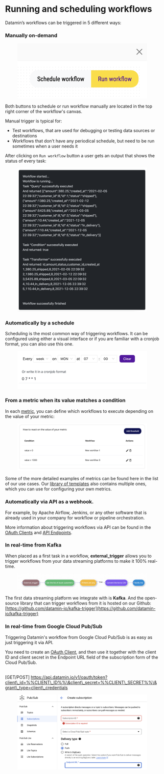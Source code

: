 # Running and scheduling workflows

Datamin’s workflows can be triggered in 5 different ways:

### Manually on-demand

<figure><img src="../.gitbook/assets/Screenshot 2022-09-16 at 18.41.11.png" alt=""><figcaption></figcaption></figure>

Both buttons to schedule or run workflow manually are located in the top right corner of the workflow's canvas.&#x20;

Manual trigger is typical for:

* Test workflows, that are used for debugging or testing data sources or destinations
* Workflows that don't have any periodical schedule, but need to be run sometimes when a user needs it

After clicking on `Run workflow` button a user gets an output that shows the status of every task:

<figure><img src="../.gitbook/assets/Screenshot 2022-09-16 at 18.45.18.png" alt=""><figcaption></figcaption></figure>

### Automatically by a schedule

Scheduling is the most common way of triggering workflows. It can be configured using either a visual interface or if you are familiar with a cronjob format, you can also use this one.

<figure><img src="../.gitbook/assets/Screenshot 2022-09-16 at 18.55.53.png" alt=""><figcaption></figcaption></figure>

### From a metric when its value matches a condition

In each [metric](broken-reference), you can define which workflows to execute depending on the value of your metric:

<figure><img src="../.gitbook/assets/Screenshot 2023-01-15 at 22.14.06.png" alt=""><figcaption></figcaption></figure>

Some of the more detailed examples of metrics can be found here in the list of our use cases. Our [library of templates](library-of-templates.md) also contains multiple ones, which you can use for configuring your own metrics.

### Automatically via API as a webhook.&#x20;

For example, by Apache Airflow, Jenkins, or any other software that is already used in your company for workflow or pipeline orchestration.

More information about triggering workflows via API can be found in the [OAuth Clients](../api/oauth-clients.md) and [API Endpoints](../api/api-endpoints.md).

### In real-time from Kafka

When placed as a first task in a workflow, **external\_trigger** allows you to trigger workflows from your data streaming platforms to make it 100% real-time.

<figure><img src="../.gitbook/assets/Screenshot 2022-11-28 at 18.09.50.png" alt=""><figcaption></figcaption></figure>

The first data streaming platform we integrate with is **Kafka**. And the open-source library that can trigger workflows from it is hosted on our Github:  [https://github.com/datamin-io/kafka-trigger](https://github.com/datamin-io/kafka-trigger)

### In real-time from Google Cloud Pub/Sub

Triggering Datamin's workflow from Google Cloud Pub/Sub is as easy as just triggering it via API.

You need to create an [OAuth Client](../api/oauth-clients.md), and then use it together with the client ID and client secret in the Endpoint URL field of the subscription form of the Cloud Pub/Sub.

\
\[GET/POST] https://api.datamin.io/v1/oauth/token?client\_id=%%CLIENT\_ID%%\&client\_secret=%%CLIENT\_SECRET%%\&grant\_type=client\_credentials

<figure><img src="../.gitbook/assets/Screenshot 2023-06-12 at 23.04.06.png" alt=""><figcaption></figcaption></figure>
